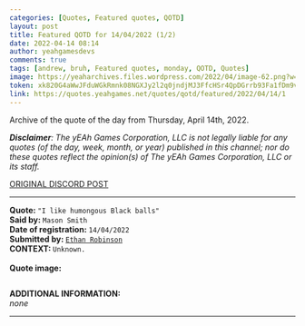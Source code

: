 ```yaml
---
categories: [Quotes, Featured quotes, QOTD]
layout: post
title: Featured QOTD for 14/04/2022 (1/2)
date: 2022-04-14 08:14
author: yeahgamesdevs
comments: true
tags: [andrew, bruh, Featured quotes, monday, QOTD, Quotes]
image: https://yeaharchives.files.wordpress.com/2022/04/image-62.png?w=411
token: xk820G4aWwJFduWGkRmnk08NGXJy2l2q0jndjMJ3FfcHSr4QpDGrrb93Fa1fDm9vLt6tEEzHunb3M4DsYbtgTwuK6ITMtKiAS0VZChveMv5Bi3md9QmyB9bmURT0Onu5tyvYEdCSHd1d
link: https://quotes.yeahgames.net/quotes/qotd/featured/2022/04/14/1
---
```

<!-- wp:paragraph -->
<p>Archive of the quote of the day from Thursday, April 14th, 2022. </p>
<!-- /wp:paragraph -->

<!-- wp:paragraph -->
<p><em><strong>Disclaimer</strong>: The yEAh Games Corporation, LLC is not legally liable for any quotes (of the day, week, month, or year) published in this channel; nor do these quotes reflect the opinion(s) of The yEAh Games Corporation, LLC or its staff.</em><a href="https://cdn.discordapp.com/attachments/958100064079839303/964566123628609628/unknown.png"></a></p>
<!-- /wp:paragraph -->

<!-- wp:buttons {"layout":{"type":"flex","justifyContent":"left"}} -->
<div class="wp-block-buttons"><!-- wp:button {"textColor":"vivid-cyan-blue","align":"center","style":{"border":{"radius":"18px"}},"className":"is-style-fill"} -->
<div class="wp-block-button aligncenter is-style-fill"><a class="wp-block-button__link has-vivid-cyan-blue-color has-text-color wp-element-button" href="https://discord.com/channels/887052880782176266/958100064079839303/964566124446515271" style="border-radius:18px;">ORIGINAL DISCORD POST</a></div>
<!-- /wp:button --></div>
<!-- /wp:buttons -->

<!-- wp:separator {"align":"center","className":"is-style-wide"} -->
<hr class="wp-block-separator aligncenter has-alpha-channel-opacity is-style-wide" />
<!-- /wp:separator -->

<!-- wp:paragraph -->
<p><strong>Quote: </strong><code>"I like humongous Black balls"</code><br><strong>Said by: </strong><code>Mason Smith</code><br><strong>Date of registration: </strong><code>14/04/2022</code> <br><strong>Submitted by: </strong><code><a href="https://yeaharchives.wordpress.com/2022/04/05/ethan-robinson/">Ethan Robinson</a></code><br><strong>CONTEXT: </strong><code>Unknown.</code><br><br><strong>Quote image:</strong></p>
<!-- /wp:paragraph -->

<!-- wp:image {"id":347,"sizeSlug":"large","linkDestination":"none"} -->
<figure class="wp-block-image size-large"><img src="https://yeaharchives.files.wordpress.com/2022/04/image-62.png?w=411" alt="" class="wp-image-347" /></figure>
<!-- /wp:image -->

<!-- wp:paragraph -->
<p><strong>ADDITIONAL INFORMATION:</strong><br><em>none</em></p>
<!-- /wp:paragraph -->

<!-- wp:separator {"className":"is-style-wide"} -->
<hr class="wp-block-separator has-alpha-channel-opacity is-style-wide" />
<!-- /wp:separator -->
